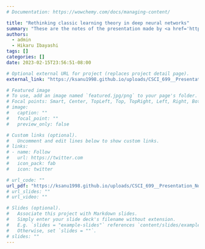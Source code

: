 ```yaml
---
# Documentation: https://wowchemy.com/docs/managing-content/

title: "Rethinking classic learning theory in deep neural networks"
summary: "These are the notes of the presentation made by <a href='http://hikaru-ibayashi.com/'>Hikaru Ibayashi</a> on the papers titled, 'Understanding deep learning requires rethinking generalization', Zhang et al., ICLR 2017; and 'Uniform convergence may be unable to explain generalization in deep learning', Nagarajan et al., NeurIPS 2019. Presentation and notes done as a part of the coursework for CSCI 699: Computational Perspectives on the Frontiers of Machine Learning, Spring 2023, USC."
authors:
  - admin
  - Hikaru Ibayashi
tags: []
categories: []
date: 2023-02-15T23:56:51-08:00

# Optional external URL for project (replaces project detail page).
external_link: "https://ksanu1998.github.io/uploads/CSCI_699__Presentation_Notes.pdf"

# Featured image
# To use, add an image named `featured.jpg/png` to your page's folder.
# Focal points: Smart, Center, TopLeft, Top, TopRight, Left, Right, BottomLeft, Bottom, BottomRight.
# image:
#   caption: ""
#   focal_point: ""
#   preview_only: false

# Custom links (optional).
#   Uncomment and edit lines below to show custom links.
# links:
# - name: Follow
#   url: https://twitter.com
#   icon_pack: fab
#   icon: twitter

# url_code: ""
url_pdf: "https://ksanu1998.github.io/uploads/CSCI_699__Presentation_Notes.pdf"
# url_slides: ""
# url_video: ""

# Slides (optional).
#   Associate this project with Markdown slides.
#   Simply enter your slide deck's filename without extension.
#   E.g. `slides = "example-slides"` references `content/slides/example-slides.md`.
#   Otherwise, set `slides = ""`.
# slides: ""
---
```

